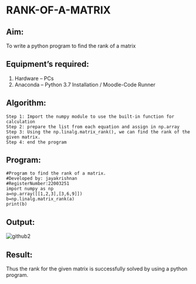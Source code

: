 # RANK-OF-A-MATRIX
## Aim:
To write a python program to find the rank of a matrix
## Equipment’s required:
1. 	Hardware – PCs
2. 	Anaconda – Python 3.7 Installation / Moodle-Code Runner
## Algorithm:
    Step 1: Import the numpy module to use the built-in function for calculation
    Step 2: prepare the list from each equation and assign in np.array
    Step 3: Using the np.linalg.matrix_rank(), we can find the rank of the given matrix.
    Step 4: end the program
## Program:
    #Program to find the rank of a matrix.
    #Developed by: jayakrishnan
    #RegisterNumber:22003251
    import numpy as np
    a=np.array([[1,2,3],[3,6,9]])
    b=np.linalg.matrix_rank(a)
    print(b)
## Output:
![github2](https://user-images.githubusercontent.com/120232371/208820989-f511a5c3-a425-4d36-af73-e57ba455f156.png)

## Result:
Thus the rank for the given matrix is successfully solved by  using a python program.

